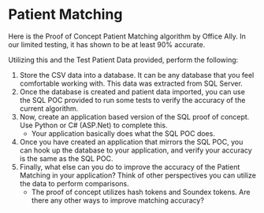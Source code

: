 # Patient Matching

Here is the Proof of Concept Patient Matching algorithm by Office Ally.  In our limited testing, it has shown to be at least 90% accurate.

Utilizing this and the Test Patient Data provided, perform the following:

1. Store the CSV data into a database.  It can be any database that you feel comfortable working with.  This data was extracted from SQL Server.
2. Once the database is created and patient data imported, you can use the SQL POC provided to run some tests to verify the accuracy of the current algorithm.
3. Now, create an application based version of the SQL proof of concept.  Use Python or C# (ASP.Net) to complete this.  
    - Your application basically does what the SQL POC does.
4. Once you have created an application that mirrors the SQL POC, you can hook up the database to your application, and verify your accuracy is the same as the SQL POC.
5. Finally, what else can you do to improve the accuracy of the Patient Matching in your application?  Think of other perspectives you can utilize the data to perform comparisons.
    - The proof of concept utilizes hash tokens and Soundex tokens.  Are there any other ways to improve matching accuracy?
